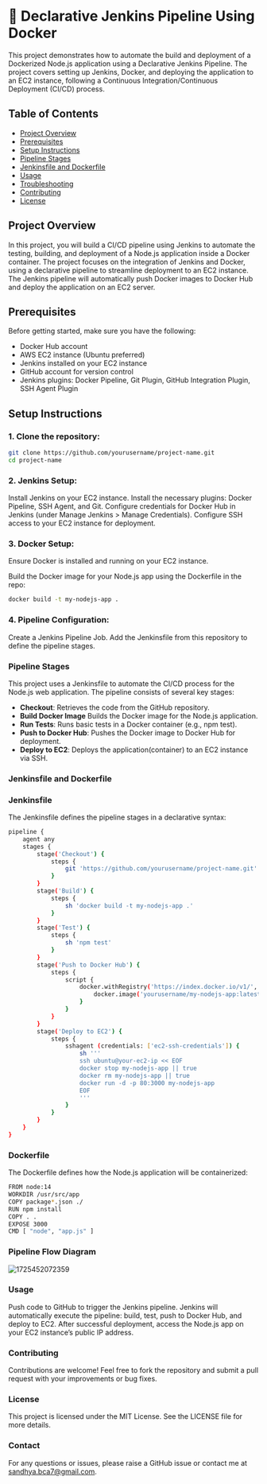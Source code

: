 
# 🚀 Declarative Jenkins Pipeline Using Docker

This project demonstrates how to automate the build and deployment of a Dockerized Node.js application using a Declarative Jenkins Pipeline. The project covers setting up Jenkins, Docker, and deploying the application to an EC2 instance, following a Continuous Integration/Continuous Deployment (CI/CD) process.

## Table of Contents

- [Project Overview](#project-overview)
- [Prerequisites](#prerequisites)
- [Setup Instructions](#setup-instructions)
- [Pipeline Stages](#pipeline-stages)
- [Jenkinsfile and Dockerfile](#jenkinsfile-and-dockerfile)
- [Usage](#usage)
- [Troubleshooting](#troubleshooting)
- [Contributing](#contributing)
- [License](#license)

## Project Overview

In this project, you will build a CI/CD pipeline using Jenkins to automate the testing, building, and deployment of a Node.js application inside a Docker container. The project focuses on the integration of Jenkins and Docker, using a declarative pipeline to streamline deployment to an EC2 instance. The Jenkins pipeline will automatically push Docker images to Docker Hub and deploy the application on an EC2 server.

## Prerequisites

Before getting started, make sure you have the following:

- Docker Hub account
- AWS EC2 instance (Ubuntu preferred)
- Jenkins installed on your EC2 instance
- GitHub account for version control
- Jenkins plugins: Docker Pipeline, Git Plugin, GitHub Integration Plugin, SSH Agent Plugin

## Setup Instructions

### 1. Clone the repository:

```bash
git clone https://github.com/yourusername/project-name.git
cd project-name
```

### 2. Jenkins Setup:

Install Jenkins on your EC2 instance.
Install the necessary plugins: Docker Pipeline, SSH Agent, and Git.
Configure credentials for Docker Hub in Jenkins (under Manage Jenkins > Manage Credentials).
Configure SSH access to your EC2 instance for deployment.

### 3. Docker Setup:
   
Ensure Docker is installed and running on your EC2 instance.

Build the Docker image for your Node.js app using the Dockerfile in the repo:

```bash
docker build -t my-nodejs-app .
```
### 4. Pipeline Configuration:

Create a Jenkins Pipeline Job.
Add the Jenkinsfile from this repository to define the pipeline stages.

### Pipeline Stages

This project uses a Jenkinsfile to automate the CI/CD process for the Node.js web application. The pipeline consists of several key stages:

- **Checkout**: Retrieves the code from the GitHub repository.
- **Build Docker Image** Builds the Docker image for the Node.js application.
- **Run Tests**: Runs basic tests in a Docker container (e.g., npm test).
- **Push to Docker Hub**: Pushes the Docker image to Docker Hub for deployment.
- **Deploy to EC2**: Deploys the application(container) to an EC2 instance via SSH.

### Jenkinsfile and Dockerfile

### Jenkinsfile

The Jenkinsfile defines the pipeline stages in a declarative syntax:

```bash
pipeline {
    agent any
    stages {
        stage('Checkout') {
            steps {
                git 'https://github.com/yourusername/project-name.git'
            }
        }
        stage('Build') {
            steps {
                sh 'docker build -t my-nodejs-app .'
            }
        }
        stage('Test') {
            steps {
                sh 'npm test'
            }
        }
        stage('Push to Docker Hub') {
            steps {
                script {
                    docker.withRegistry('https://index.docker.io/v1/', 'dockerhub-credentials') {
                        docker.image('yourusername/my-nodejs-app:latest').push()
                    }
                }
            }
        }
        stage('Deploy to EC2') {
            steps {
                sshagent (credentials: ['ec2-ssh-credentials']) {
                    sh '''
                    ssh ubuntu@your-ec2-ip << EOF
                    docker stop my-nodejs-app || true
                    docker rm my-nodejs-app || true
                    docker run -d -p 80:3000 my-nodejs-app
                    EOF
                    '''
                }
            }
        }
    }
}
```

### Dockerfile

The Dockerfile defines how the Node.js application will be containerized:

```bash
FROM node:14
WORKDIR /usr/src/app
COPY package*.json ./
RUN npm install
COPY . .
EXPOSE 3000
CMD [ "node", "app.js" ]
```

### Pipeline Flow Diagram

![1725452072359](https://github.com/user-attachments/assets/55651bd4-d5fd-4543-82fa-54750d5b27f0)

### Usage

Push code to GitHub to trigger the Jenkins pipeline.
Jenkins will automatically execute the pipeline: build, test, push to Docker Hub, and deploy to EC2.
After successful deployment, access the Node.js app on your EC2 instance’s public IP address.

### Contributing
Contributions are welcome! Feel free to fork the repository and submit a pull request with your improvements or bug fixes.

### License
This project is licensed under the MIT License. See the LICENSE file for more details.

### Contact
For any questions or issues, please raise a GitHub issue or contact me at sandhya.bca7@gmail.com.
